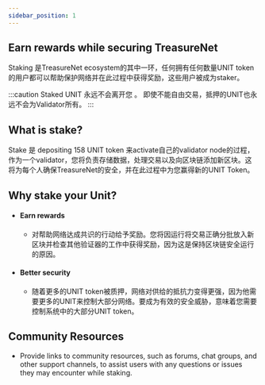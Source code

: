 ```yaml
---
sidebar_position: 1
---
```


## Earn rewards while securing TreasureNet


Staking 是TreasureNet ecosystem的其中一环，任何拥有任何数量UNIT token的用户都可以帮助保护网络并在此过程中获得奖励，这些用户被成为staker。

:::caution
  Staked UNIT 永远不会离开您 。 即使不能自由交易，抵押的UNIT也永远不会为Validator所有。
:::

## What is stake?

Stake 是 depositing 158 UNIT token 来activate自己的validator node的过程，作为一个validator，您将负责存储数据，处理交易以及向区块链添加新区块。这将为每个人确保TreasureNet的安全，并在此过程中为您赢得新的UNIT Token。

## Why stake your Unit?

- #### Earn rewards
  - 对帮助网络达成共识的行动给予奖励。您将因运行将交易正确分批放入新区块并检查其他验证器的工作中获得奖励，因为这是保持区块链安全运行的原因。
- #### Better security
  - 随着更多的UNIT token被质押，网络对供给的抵抗力变得更强，因为他需要更多的UNIT来控制大部分网络。要成为有效的安全威胁，意味着您需要控制系统中的大部分UNIT token。


## Community Resources

- Provide links to community resources, such as forums, chat groups, and other support channels, to assist users with any questions or issues they may encounter while staking.
